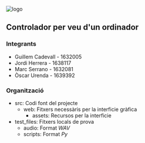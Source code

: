 ![logo](https://i.imgur.com/RbKMdAm.png)
## Controlador per veu d'un ordinador

### Integrants
- Guillem Cadevall - 1632005
- Jordi Herrera - 1638117 
- Marc Serrano - 1632081
- Òscar Urenda - 1639392

### Organització
- src: Codi font del projecte
  - web: Fitxers necessàris per la interficie gràfica 
    - assets: Recursos per la interficie 
- test_files: Fitxers locals de prova
  - audio: Format _WAV_
  - scripts: Format _Py_

